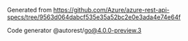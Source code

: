 Generated from https://github.com/Azure/azure-rest-api-specs/tree/9563d064dabcf535e35a52bc2e0e3ada4e74e64f

Code generator @autorest/go@4.0.0-preview.3